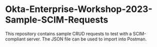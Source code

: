 # Okta-Enterprise-Workshop-2023-Sample-SCIM-Requests

This repository contains sample CRUD requests to test with a SCIM-compliant server. The JSON file can be used to import into Postman.
